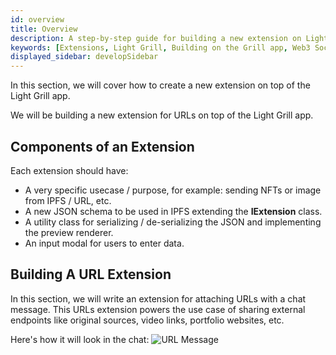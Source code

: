 ```yaml
---
id: overview
title: Overview
description: A step-by-step guide for building a new extension on Light Grill.
keywords: [Extensions, Light Grill, Building on the Grill app, Web3 Social, Blockchain, Subsocial]
displayed_sidebar: developSidebar
---
```


In this section, we will cover how to create a new extension on top of the Light Grill app.

We will be building a new extension for URLs on top of the Light Grill app.

## Components of an Extension

Each extension should have:
- A very specific usecase / purpose, for example: sending NFTs or image from IPFS / URL, etc. 
- A new JSON schema to be used in IPFS extending the **IExtension** class.
- A utility class for serializing / de-serializing the JSON and implementing the preview renderer.
- An input modal for users to enter data.

## Building A URL Extension

In this section, we will write an extension for attaching URLs with a chat message. This URLs extension powers the use case of sharing external endpoints like original sources, video links, portfolio websites, etc.

Here's how it will look in the chat:
![URL Message](/img/extension/url-message.png)

